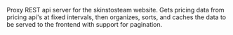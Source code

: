 Proxy REST api server for the skinstosteam website. Gets pricing data from pricing api's at fixed intervals, then organizes, sorts, and caches the data to be served to the frontend with support for pagination.
